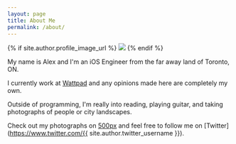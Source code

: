 ```yaml
---
layout: page
title: About Me
permalink: /about/
---
```


{% if site.author.profile_image_url %}
<img class="profile-large" src="{{ site.author.profile_image_url }}?size=150">
{% endif %}

My name is Alex and I'm an iOS Engineer from the far away land of Toronto, ON.

I currently work at [Wattpad](https://www.wattpad.com) and any opinions made here are completely my own.

Outside of programming, I'm really into reading, playing guitar, and taking photographs of people or city landscapes.

Check out my photographs on [500px](https://500px.com/{{site.author.five_hundred_username}}) and feel free to follow me on [Twitter](https://www.twitter.com/{{ site.author.twitter_username }}). 
